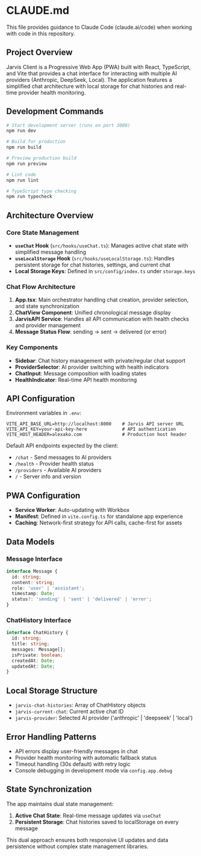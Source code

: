 # CLAUDE.md

This file provides guidance to Claude Code (claude.ai/code) when working with code in this repository.

## Project Overview

Jarvis Client is a Progressive Web App (PWA) built with React, TypeScript, and Vite that provides a chat interface for interacting with multiple AI providers (Anthropic, DeepSeek, Local). The application features a simplified chat architecture with local storage for chat histories and real-time provider health monitoring.

## Development Commands

```bash
# Start development server (runs on port 3000)
npm run dev

# Build for production
npm run build

# Preview production build
npm run preview

# Lint code
npm run lint

# TypeScript type checking
npm run typecheck
```

## Architecture Overview

### Core State Management
- **`useChat` Hook** (`src/hooks/useChat.ts`): Manages active chat state with simplified message handling
- **`useLocalStorage` Hook** (`src/hooks/useLocalStorage.ts`): Handles persistent storage for chat histories, settings, and current chat
- **Local Storage Keys**: Defined in `src/config/index.ts` under `storage.keys`

### Chat Flow Architecture
1. **App.tsx**: Main orchestrator handling chat creation, provider selection, and state synchronization
2. **ChatView Component**: Unified chronological message display 
3. **JarvisAPI Service**: Handles all API communication with health checks and provider management
4. **Message Status Flow**: sending → sent → delivered (or error)

### Key Components
- **Sidebar**: Chat history management with private/regular chat support
- **ProviderSelector**: AI provider switching with health indicators
- **ChatInput**: Message composition with loading states
- **HealthIndicator**: Real-time API health monitoring

## API Configuration

Environment variables in `.env`:
```
VITE_API_BASE_URL=http://localhost:8000    # Jarvis API server URL
VITE_API_KEY=your-api-key-here             # API authentication
VITE_HOST_HEADER=alexako.com               # Production host header
```

Default API endpoints expected by the client:
- `/chat` - Send messages to AI providers
- `/health` - Provider health status
- `/providers` - Available AI providers
- `/` - Server info and version

## PWA Configuration

- **Service Worker**: Auto-updating with Workbox
- **Manifest**: Defined in `vite.config.ts` for standalone app experience
- **Caching**: Network-first strategy for API calls, cache-first for assets

## Data Models

### Message Interface
```typescript
interface Message {
  id: string;
  content: string;
  role: 'user' | 'assistant';
  timestamp: Date;
  status?: 'sending' | 'sent' | 'delivered' | 'error';
}
```

### ChatHistory Interface
```typescript
interface ChatHistory {
  id: string;
  title: string;
  messages: Message[];
  isPrivate: boolean;
  createdAt: Date;
  updatedAt: Date;
}
```

## Local Storage Structure

- `jarvis-chat-histories`: Array of ChatHistory objects
- `jarvis-current-chat`: Current active chat ID
- `jarvis-provider`: Selected AI provider ('anthropic' | 'deepseek' | 'local')

## Error Handling Patterns

- API errors display user-friendly messages in chat
- Provider health monitoring with automatic fallback status
- Timeout handling (30s default) with retry logic
- Console debugging in development mode via `config.app.debug`

## State Synchronization

The app maintains dual state management:
1. **Active Chat State**: Real-time message updates via `useChat`
2. **Persistent Storage**: Chat histories saved to localStorage on every message

This dual approach ensures both responsive UI updates and data persistence without complex state management libraries.